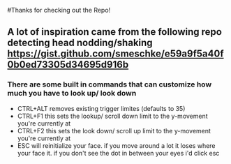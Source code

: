 #Thanks for checking out the Repo!
## A lot of inspiration came from the following repo detecting head nodding/shaking https://gist.github.com/smeschke/e59a9f5a40f0b0ed73305d34695d916b

### There are some built in commands that can customize how much you have to look up/ look down
  - CTRL+ALT removes existing trigger limites (defaults to 35)
  - CTRL+F1 this sets the lookup/ scroll down limit to the y-movement you're currently at
  - CTRL+F2 this sets the look down/ scroll up limit to the y-movement you're currently at
  - ESC will reinitialize your face. if you move around a lot it loses where your face it. if you don't see the dot in between your eyes i'd click esc
